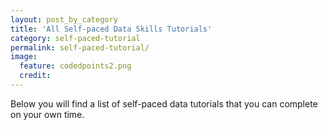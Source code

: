 ```yaml
---
layout: post_by_category
title: 'All Self-paced Data Skills Tutorials'
category: self-paced-tutorial
permalink: self-paced-tutorial/
image:
  feature: codedpoints2.png
  credit: 
---
```


Below you will find a list of self-paced data tutorials that you can complete on your own
time.